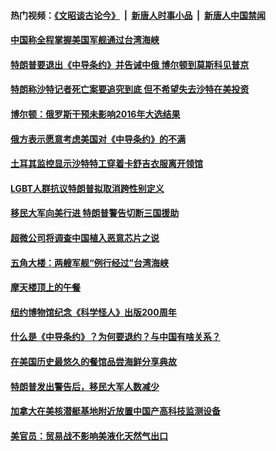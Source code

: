 #### 热门视频：[《文昭谈古论今》](https://github.com/gfw-breaker/wenzhao/blob/master/README.md?t=10231233) &nbsp;|&nbsp; [新唐人时事小品](https://github.com/gfw-breaker/ntdtv-comedy/blob/master/README.md?t=10231233) &nbsp;|&nbsp; [新唐人中国禁闻](https://github.com/gfw-breaker/ntdtv-news/blob/master/README.md?t=10231233)

#### [中国称全程掌握美国军舰通过台湾海峡](../pages/zg_yre_rvq/4625364.md?t=10231233) 

#### [特朗普要退出《中导条约》并告诫中俄 博尔顿到莫斯科见普京](../pages/zg_yre_rvq/4625342.md?t=10231233) 

#### [特朗称沙特记者死亡案要追究到底 但不希望失去沙特在美投资](../pages/zg_yre_rvq/4625316.md?t=10231233) 

#### [博尔顿：俄罗斯干预未影响2016年大选结果](../pages/zg_yre_rvq/4624852.md?t=10231233) 

#### [俄方表示愿意考虑美国对《中导条约》的不满](../pages/zg_yre_rvq/4624849.md?t=10231233) 

#### [土耳其监控显示沙特特工穿着卡舒吉衣服离开领馆](../pages/zg_yre_rvq/4624827.md?t=10231233) 

#### [LGBT人群抗议特朗普拟取消跨性别定义](../pages/zg_yre_rvq/4624804.md?t=10231233) 

#### [移民大军向美行进 特朗普警告切断三国援助](../pages/zg_yre_rvq/4624720.md?t=10231233) 

#### [超微公司将调查中国植入恶意芯片之说](../pages/zg_yre_rvq/4624679.md?t=10231233) 

#### [五角大楼：两艘军舰“例行经过”台湾海峡](../pages/zg_yre_rvq/4624507.md?t=10231233) 

#### [摩天楼顶上的午餐](../pages/zg_yre_rvq/4624481.md?t=10231233) 

#### [纽约博物馆纪念《科学怪人》出版200周年](../pages/zg_yre_rvq/4624441.md?t=10231233) 

#### [什么是《中导条约》？为何要退约？与中国有啥关系？](../pages/zg_yre_rvq/4624262.md?t=10231233) 

#### [在美国历史最悠久的餐馆品尝海鲜分享典故](../pages/zg_yre_rvq/4624312.md?t=10231233) 

#### [特朗普发出警告后，移民大军人数减少 ](../pages/zg_yre_rvq/4624250.md?t=10231233) 

#### [加拿大在美核潜艇基地附近放置中国产高科技监测设备 ](../pages/zg_yre_rvq/4624122.md?t=10231233) 

#### [美官员：贸易战不影响美液化天然气出口 ](../pages/zg_yre_rvq/4624061.md?t=10231233) 


